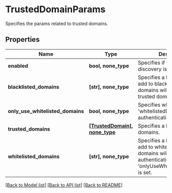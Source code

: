 # TrustedDomainParams

Specifies the params related to trusted domains.

## Properties
Name | Type | Description | Notes
------------ | ------------- | ------------- | -------------
**enabled** | **bool, none_type** | Specifies if trusted domain discovery is enabled. | 
**blacklisted_domains** | **[str], none_type** | Specifies a list of domains to add to blacklist. These domains will be blacklisted in trusted domain discorvery. | [optional] 
**only_use_whitelisted_domains** | **bool, none_type** | Specifies whether to use &#39;whitelistedDomains&#39; only for authentication. | [optional] 
**trusted_domains** | [**[TrustedDomain], none_type**](TrustedDomain.md) | Specifies a list of trusted domains. | [optional] 
**whitelisted_domains** | **[str], none_type** | Specifies a list of domains to add to whitelist. Only these domains will be used for authentication if &#39;onlyUseWhitelistedDomains&#39; is set. | [optional] 

[[Back to Model list]](../README.md#documentation-for-models) [[Back to API list]](../README.md#documentation-for-api-endpoints) [[Back to README]](../README.md)


